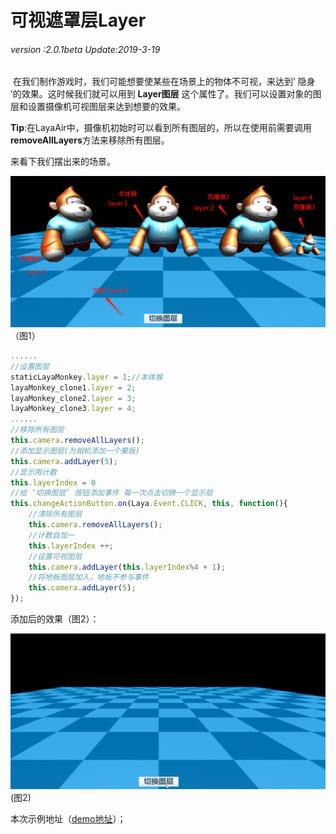 # 可视遮罩层Layer

###### *version :2.0.1beta   Update:2019-3-19*

​	在我们制作游戏时，我们可能想要使某些在场景上的物体不可视，来达到‘ 隐身 ’的效果。这时候我们就可以用到 **Layer图层** 这个属性了。我们可以设置对象的图层和设置摄像机可视图层来达到想要的效果。

**Tip**:在LayaAir中，摄像机初始时可以看到所有图层的，所以在使用前需要调用**removeAllLayers**方法来移除所有图层。

来看下我们摆出来的场景。

![](img/1.png)<br>（图1）

```javascript
......
//设置图层
staticLayaMonkey.layer = 1;//本体猴
layaMonkey_clone1.layer = 2;
layaMonkey_clone2.layer = 3;
layaMonkey_clone3.layer = 4;
......
//移除所有图层
this.camera.removeAllLayers();
//添加显示图层(为相机添加一个蒙版)
this.camera.addLayer(5);
//显示用计数
this.layerIndex = 0
//给 ‘切换图层’ 按钮添加事件 每一次点击切换一个显示层
this.changeActionButton.on(Laya.Event.CLICK, this, function(){
    //清除所有图层
    this.camera.removeAllLayers();
    //计数自加一
    this.layerIndex ++;
    //设置可视图层
    this.camera.addLayer(this.layerIndex%4 + 1);
    //将地板图层加入，地板不参与事件
    this.camera.addLayer(5);
});
```

添加后的效果（图2）：

![](img/2.gif)<br>(图2)

本次示例地址（[demo地址](https://layaair.ldc.layabox.com/demo2/?language=ch&category=3d&group=Camera&name=CameraLayer)）；
